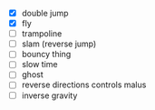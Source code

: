 -   [x] double jump
-   [x] fly
-   [ ] trampoline
-   [ ] slam (reverse jump)
-   [ ] bouncy thing
-   [ ] slow time
-   [ ] ghost
-   [ ] reverse directions controls malus
-   [ ] inverse gravity
